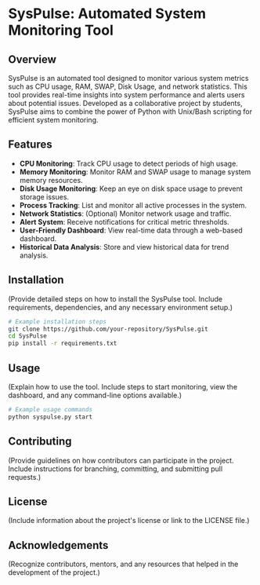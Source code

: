 # SysPulse: Automated System Monitoring Tool

## Overview
SysPulse is an automated tool designed to monitor various system metrics such as CPU usage, RAM, SWAP, Disk Usage, and network statistics. This tool provides real-time insights into system performance and alerts users about potential issues. Developed as a collaborative project by students, SysPulse aims to combine the power of Python with Unix/Bash scripting for efficient system monitoring.

## Features
- **CPU Monitoring**: Track CPU usage to detect periods of high usage.
- **Memory Monitoring**: Monitor RAM and SWAP usage to manage system memory resources.
- **Disk Usage Monitoring**: Keep an eye on disk space usage to prevent storage issues.
- **Process Tracking**: List and monitor all active processes in the system.
- **Network Statistics**: (Optional) Monitor network usage and traffic.
- **Alert System**: Receive notifications for critical metric thresholds.
- **User-Friendly Dashboard**: View real-time data through a web-based dashboard.
- **Historical Data Analysis**: Store and view historical data for trend analysis.

## Installation
(Provide detailed steps on how to install the SysPulse tool. Include requirements, dependencies, and any necessary environment setup.)

```bash
# Example installation steps
git clone https://github.com/your-repository/SysPulse.git
cd SysPulse
pip install -r requirements.txt
```

## Usage
(Explain how to use the tool. Include steps to start monitoring, view the dashboard, and any command-line options available.)

```bash
# Example usage commands
python syspulse.py start
```

## Contributing
(Provide guidelines on how contributors can participate in the project. Include instructions for branching, committing, and submitting pull requests.)

## License
(Include information about the project's license or link to the LICENSE file.)

## Acknowledgements
(Recognize contributors, mentors, and any resources that helped in the development of the project.)
